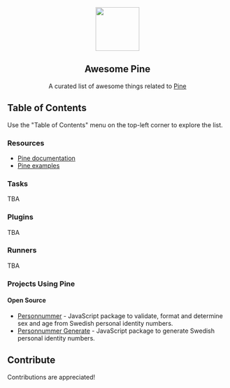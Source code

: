 <div align="center">
  <a href="https://github.com/pinefile/pine">
    <img src="https://avatars.githubusercontent.com/u/70938295?s=200&v=4" width="100px" height="100px" />
  </a>
</div>

<h2 align='center'>Awesome Pine</h2>

<p align='center'>
A curated list of awesome things related to <a href='https://github.com/pinefile/pine'>Pine</a>
</p>

## Table of Contents

Use the "Table of Contents" menu on the top-left corner to explore the list.

### Resources

- [Pine documentation](https://pinefile.github.io/)
- [Pine examples](https://github.com/pinefile/examples)

### Tasks

TBA

### Plugins

TBA

### Runners

TBA

### Projects Using Pine

#### Open Source

- [Personnummer](https://github.com/personnummer/js) - JavaScript package to validate, format and determine sex and age from Swedish personal identity numbers. 
- [Personnummer Generate](https://github.com/personnummer/js-generate) - JavaScript package to generate Swedish personal identity numbers. 

## Contribute

Contributions are appreciated!
